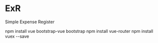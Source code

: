 # ExR
Simple Expense Register

npm install vue bootstrap-vue bootstrap
npm install vue-router
npm install vuex --save